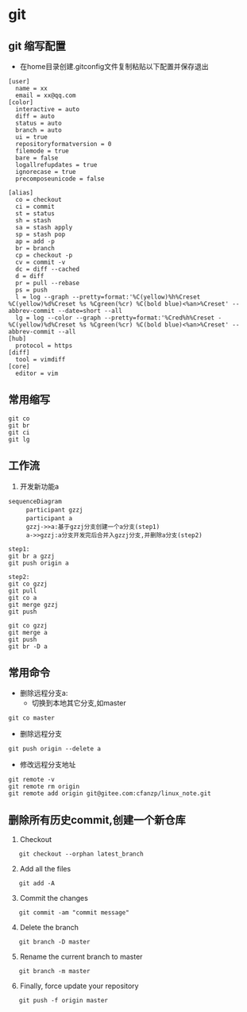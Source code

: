 # git

## git 缩写配置
- 在home目录创建.gitconfig文件复制粘贴以下配置并保存退出

```
[user]
  name = xx
  email = xx@qq.com
[color]
  interactive = auto
  diff = auto
  status = auto
  branch = auto
  ui = true
  repositoryformatversion = 0
  filemode = true
  bare = false
  logallrefupdates = true
  ignorecase = true
  precomposeunicode = false

[alias]
  co = checkout
  ci = commit
  st = status
  sh = stash
  sa = stash apply
  sp = stash pop
  ap = add -p
  br = branch
  cp = checkout -p
  cv = commit -v
  dc = diff --cached
  d = diff
  pr = pull --rebase
  ps = push
  l = log --graph --pretty=format:'%C(yellow)%h%Creset %C(yellow)%d%Creset %s %Cgreen(%cr) %C(bold blue)<%an>%Creset' --abbrev-commit --date=short --all
  lg = log --color --graph --pretty=format:'%Cred%h%Creset -%C(yellow)%d%Creset %s %Cgreen(%cr) %C(bold blue)<%an>%Creset' --abbrev-commit --all
[hub]
  protocol = https
[diff]
  tool = vimdiff
[core]
  editor = vim
```

## 常用缩写
```
git co
git br
git ci
git lg
```

## 工作流
1. 开发新功能a
```mermaid
sequenceDiagram
　　　participant gzzj
　　　participant a
　　　gzzj->>a:基于gzzj分支创建一个a分支(step1)
　　　a->>gzzj:a分支开发完后合并入gzzj分支,并删除a分支(step2)
```

```
step1:
git br a gzzj
git push origin a

step2:
git co gzzj
git pull
git co a
git merge gzzj
git push

git co gzzj
git merge a
git push
git br -D a
```

## 常用命令
- 删除远程分支a:
  - 切换到本地其它分支,如master
```
git co master
```
  - 删除远程分支
```
git push origin --delete a
```

- 修改远程分支地址
```
git remote -v
git remote rm origin
git remote add origin git@gitee.com:cfanzp/linux_note.git
```

## 删除所有历史commit,创建一个新仓库
1. Checkout
```
   git checkout --orphan latest_branch
```

2. Add all the files
```
   git add -A
```

3. Commit the changes
```
   git commit -am "commit message"
```


4. Delete the branch
```
   git branch -D master
```

5. Rename the current branch to master
```
   git branch -m master
```

6. Finally, force update your repository
```
   git push -f origin master
```
